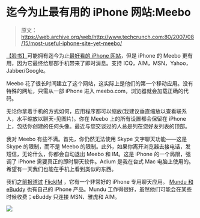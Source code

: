 # 迄今为止最有用的 iPhone 网站:Meebo 

> 原文：<https://web.archive.org/web/http://www.techcrunch.com:80/2007/08/15/most-useful-iphone-site-yet-meebo/>

 [【脸书】](https://web.archive.org/web/20221128181850/http://www.crunchbase.com/company/facebook)可能拥有迄今为止[最好看的 iPhone 网站](https://web.archive.org/web/20221128181850/http://www.beta.techcrunch.com/2007/08/15/facebook-iphone-ultrahype/)，但是 iPhone 的 Meebo 更有用，因为它最终给那部手机带来了即时消息。支持 ICQ，AIM，MSN，Yahoo，Jabber/Google。

Meebo 花了很长时间建立了这个网站，这实际上是他们的第一个移动应用。没有特殊的网址，只需从一部 iPhone 进入 meebo.com，浏览器就会加载正确的代码。

无论你拿着手机的方式如何，应用程序都可以缩放(我建议垂直缩放以查看联系人，水平缩放以聊天-见图片)。你在 Meebo 上的所有设置都会保留在 iPhone 上，包括你创建的任何头像。最近与您交谈过的人总是列在您好友列表的顶部。

我对 Meebo 有些不满。首先，你仍然无法使用 Skype 文字聊天功能——这是 Skype 的限制，而不是 Meebo 的限制。此外，如果你离开浏览器去接电话，发短信，无论什么，你都会自动退出 Meebo 和 IM。这是 iPhone 的一个局限，强调了 iPhone 需要真正的即时聊天软件。Adium 是我在台式 Mac 电脑上使用的。希望有一天我们也能在手机上看到类似的东西。

我们[之前报道过](https://web.archive.org/web/20221128181850/http://www.beta.techcrunch.com/2007/07/16/flickim-bored-startup-makes-awesome-im-for-the-iphone/) [FlickIM](https://web.archive.org/web/20221128181850/http://www.crunchbase.com/company/flickim) ，它有一个非常好的 iPhone 专用聊天应用。 [Mundu 和 eBuddy](https://web.archive.org/web/20221128181850/http://www.beta.techcrunch.com/2007/08/03/mundu-has-a-great-iphone-chat-application-why-are-they-charging/) 也有自己的 iPhone 产品。Mundu 工作得很好，虽然他们可能会在某些时候收费；eBuddy 只连接 MSN、雅虎和 AIM。

![](img/ca0640d1c4799abd903190cd9f81e703.png)